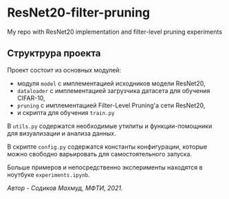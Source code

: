 # ResNet20-filter-pruning
My repo with ResNet20 implementation and filter-level pruning experiments

## Структрура проекта

Проект состоит из основных модулей:

* модуля `model` с имплементацией исходников модели ResNet20, 
* `dataloader` c имплементацией загрузчика датасета для обучения CIFAR-10,
* `pruning` c имплементацией Filter-Level Pruning'a сети ResNet20,
* и скрипта для обучения `train.py`

В `utils.py` содержатся необходимые утилиты и функции-помощники для визуализации и анализа данных.

В скрипте `config.py` содержатся константы конфигурации, которые можно свободно варьировать для самостоятельного запуска.

Больше примеров и непосредственно эксперименты находятся в ноутбуке `experiments.ipynb`.

*Автор - Содиков Махмуд, МФТИ, 2021.*

